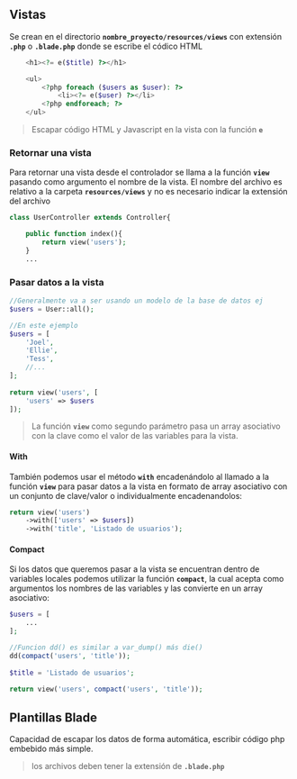 ##  Vistas

Se crean en el directorio **`nombre_proyecto/resources/views`** con extensión **`.php`** o **`.blade.php`** donde se escribe el códico HTML

```php
    <h1><?= e($title) ?></h1>

    <ul>
        <?php foreach ($users as $user): ?>
            <li><?= e($user) ?></li>
        <?php endforeach; ?>
    </ul>
```
> Escapar código HTML y Javascript en la vista con la función **`e`**

### Retornar una vista

Para retornar una vista desde el controlador se llama a la función **`view`** pasando como argumento el nombre de la vista. El nombre del archivo es relativo a la carpeta **`resources/views`** y no es necesario indicar la extensión del archivo

```php
class UserController extends Controller{

	public function index(){
		return view('users');
	}
	...
```

### Pasar datos a la vista

```php
//Generalmente va a ser usando un modelo de la base de datos ej
$users = User::all();

//En este ejemplo
$users = [
    'Joel',
    'Ellie',
    'Tess',
    //...
];
 
return view('users', [
    'users' => $users
]);
```
>La función **`view`** como segundo parámetro pasa un array asociativo con la clave como el valor de las variables para la vista.

#### With
También podemos usar el método **`with`** encadenándolo al llamado a la función **`view`** para pasar datos a la vista en formato de array asociativo con un conjunto de clave/valor o individualmente encadenandolos:


```php
return view('users')
	->with(['users' => $users])
	->with('title', 'Listado de usuarios');
```

#### Compact
Si los datos que queremos pasar a la vista se encuentran dentro de variables locales podemos utilizar la función **`compact`**,  la cual acepta como argumentos los nombres de las variables y las convierte en un array asociativo:

```php
$users = [
    ...
];

//Funcion dd() es similar a var_dump() más die()
dd(compact('users', 'title'));
 
$title = 'Listado de usuarios';
 
return view('users', compact('users', 'title'));
```


## Plantillas Blade
Capacidad de escapar los datos de forma automática, escribir código php embebido más simple.
> los archivos deben tener la extensión de **`.blade.php`**

